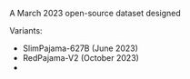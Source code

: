 A March 2023 open-source dataset designed 

Variants:
- SlimPajama-627B (June 2023)
- RedPajama-V2 (October 2023)
- 